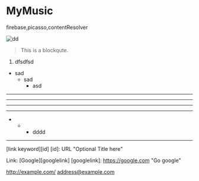 # MyMusic
firebase,picasso,contentResolver





![dd](https://ss3.bdstatic.com/70cFv8Sh_Q1YnxGkpoWK1HF6hhy/it/u=1060387669,1498970204&fm=27&gp=0.jpg)
> This is a blockqute.
1. dfsdfsd
* sad
  * sad
    * asd
 ***   
 *****
 - - -
 ---------------------------------------
 * * * dddd
---------------------------------------
[link keyword][id]
[id]: URL "Optional Title here"

Link: [Google][googlelink]
[googlelink]: https://google.com "Go google"



<http://example.com/>
<address@example.com>
